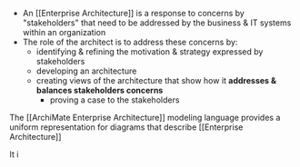 - An [[Enterprise Architecture]] is a response to concerns by "stakeholders" that need to be addressed by the business & IT systems within an organization
- The role of the architect is to address these concerns by:
	- identifying & refining the motivation & strategy expressed by stakeholders
	- developing an architecture
	- creating views of the architecture that show how it **addresses & balances stakeholders concerns**
		- proving a case to the stakeholders

The [[ArchiMate Enterprise Architecture]] modeling language provides a uniform representation for diagrams that describe [[Enterprise Architecture]]

It i